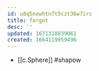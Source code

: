 ```yaml
---
id: u8q5nowhtn7t5czt36w7irc
title: forgot
desc: ''
updated: 1671318839061
created: 1664119959496
---
```


- [[c.Sphere]] #shapow